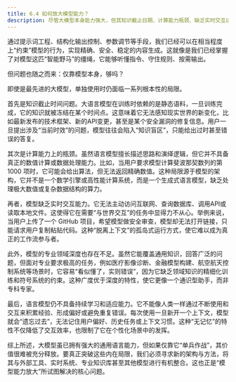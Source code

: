 ```yaml
---
title: 6.4 如何放大模型能力？
description: 尽管大模型本身能力强大，但其知识截止日期、计算能力瓶颈、缺乏实时交互以及无法持续学习等内在局限性，使其难以独立应对真实世界的复杂任务。要真正释放其潜力、放大其能力，就必须将其与外部工具、实时数据源、专业知识库和API进行整合，使其从一个封闭的“语言大脑”演变为一个开放的、能够与世界互动的智能体。
---
```


通过提示词工程、结构化输出控制、参数调节等手段，我们已经可以在相当程度上“约束”模型的行为，实现精确、安全、稳定的内容生成。这就像是我们已经掌握了对模型这匹“智能野马”的缰绳，它能够听懂指令、守住规则、按需输出。

但问题也随之而来：仅靠模型本身，够吗？

即使是最先进的大模型，单独使用时仍面临一系列根本性的局限。

首先是知识截止时间问题。大语言模型在训练时依赖的是静态语料，一旦训练完成，它的知识就被冻结在某个时间点。这意味着它无法感知现实世界的新变化，比如最新发布的技术框架、新的API变更，甚至是某个安全漏洞的修复信息。用户一旦提出涉及“当前时效”的问题，模型往往会陷入“知识盲区”，只能给出过时甚至错误的答复。

其次是计算能力上的瓶颈。虽然语言模型擅长描述思路和演绎逻辑，但它并不具备真正的数值计算或数据处理能力。比如，当用户要求模型计算斐波那契数列的第 1000 项时，它可能会给出算法，但无法返回精确数值。这种局限源于模型的架构，它并不是一个数学引擎或高性能计算系统，而是一个生成式语言模型，缺乏处理极大数值或复杂数据结构的算力。

再者，模型缺乏实时交互能力。它无法主动访问互联网、查询数据库、调用API或读取本地文件。这使得它在需要“与世界交互”的任务中显得力不从心。举例来说，当用户上传了一个 GitHub 项目，希望模型做安全审查，模型却无法打开链接，只能请求用户复制粘贴代码。这种“脱离上下文”的孤岛式运行方式，使它难以成为真正的工作流参与者。

此外，模型的专业领域深度也存在不足。虽然它能覆盖通用知识，回答广泛的问题，但面对专业要求极高的任务，例如医疗影像诊断、金融模型构建、航空航天控制系统等场景时，它容易“看似懂了，实则错误”，因为它缺乏领域知识的精细化训练和符号系统的约束。这种广度优于深度的特性，使它更像一个通识型助手，而非专科专家。

最后，语言模型仍不具备持续学习和适应能力。它不能像人类一样通过不断使用和交互来积累经验、形成偏好或避免重复错误。每次使用一旦新开一个上下文，模型就会“遗忘过去”，无法记住用户偏好、历史任务或上下文习惯。这种“无记忆”的特性不仅降低了交互效率，也限制了它在个性化场景中的发挥。

综上所述，大模型虽已拥有强大的通用语言能力，但如果仅靠它“单兵作战”，其价值很难被充分释放。要真正突破这些内在局限，我们必须寻求新的架构与方法，将其与外部工具、实时系统、专业知识库甚至其他模型进行有机整合。这也正是“模型能力放大”所试图解决的核心问题。